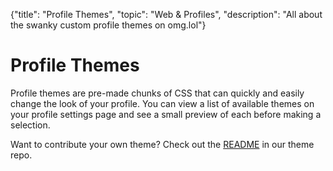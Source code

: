 {"title": "Profile Themes", "topic": "Web & Profiles", "description": "All about the swanky custom profile themes on omg.lol"}

# Profile Themes

Profile themes are pre-made chunks of CSS that can quickly and easily change the look of your profile. You can view a list of available themes on your profile settings page and see a small preview of each before making a selection.

Want to contribute your own theme? Check out the [README](https://github.com/neatnik/omg.lol/blob/main/profiles/themes/README.md) in our theme repo.
